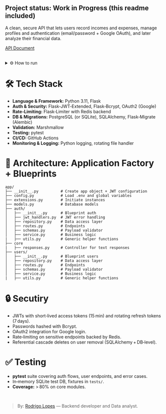 ## **Project status:** Work in Progress (this readme included)

A clean, secure API that lets users record incomes and expenses, manage profiles and authentication (email/password + Google OAuth), and later analyze their financial data.


[API Document](api.md) <br><br>

<details>
  <summary>⚙️ How to run</summary>

1. **Clone and install**

    ```bash 
    git clone https://github.com/Iauar-repo/financas.git
    cd financas/backend
    pip install -r requirements.txt
    ```

2. **Environment**

    Copy `.env.example` → `.env` and fill in:

    ```bash
    FLASK_APP=run.py
    DATABASE_URL=…
    JWT_SECRET_KEY=…
    REDIS_URL=…
    ```

3. **Database setup**
    ```bash
    flask db upgrade
    python init_database.py
    ```

4. **Run**

    ```bash
    flask run
    ```
</details>


# 🛠️ Tech Stack
- **Language & Framework:** Python 3.11, Flask
- **Auth & Security:** Flask‑JWT‑Extended, Flask‑Bcrypt, OAuth2 (Google)
- **Rate‑Limiting:** Flask‑Limiter with Redis backend
- **DB & Migrations:** PostgreSQL (or SQLite), SQLAlchemy, Flask‑Migrate (Alembic)
- **Validation:** Marshmallow
- **Testing:** pytest
- **CI/CD:** GitHub Actions
- **Monitoring & Logging:** Python logging, rotating file handler

# 📐 Architecture: Application Factory + Blueprints

```
app/
├── __init__.py          # Create app object + JWT configuration
├── config.py            # Load .env and global variables
├── extensions.py        # Initiate instances
├── models.py            # Database models
├── auth/
│   ├── __init__.py      # Blueprint auth
│   ├── jwt_handlers.py  # JWT error handling
│   ├── repository.py    # Data access layer
│   ├── routes.py        # Endpoints
│   ├── schemas.py       # Payload validator
│   ├── service.py       # Business logic
|   ├── utils.py         # Generic helper functions
├── core
|   ├── responses.py     # Controller for text responses
├── users/
│   ├── __init__.py      # Blueprint users
│   ├── repository.py    # Data access layer
│   ├── routes.py        # Endpoints
│   ├── schemas.py       # Payload validator
│   ├── service.py       # Business logic
|   ├── utils.py         # Generic helper functions
```

# 🔒 Secutiry

- JWTs with short‑lived access tokens (15 min) and rotating refresh tokens (7 days).
- Passwords hashed with Bcrypt.
- OAuth2 integration for Google login.
- Rate‑limiting on sensitive endpoints backed by Redis.
- Referential cascade deletes on user removal (SQLAlchemy + DB‑level).

# ✅ Testing

- **pytest** suite covering auth flows, user endpoints, and error cases.
- In‑memory SQLite test DB, fixtures in `tests/`.
- **Coverage:** > 80% on core modules.

<br>

> By: [Rodrigo Lopes](https://github.com/rodrigofl-dev) — Backend developer and Data analyst.